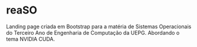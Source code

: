 # reaSO
Landing page criada em Bootstrap para a matéria de Sistemas Operacionais do Terceiro Ano de Engenharia de Computação da UEPG. Abordando o tema NVIDIA CUDA.
